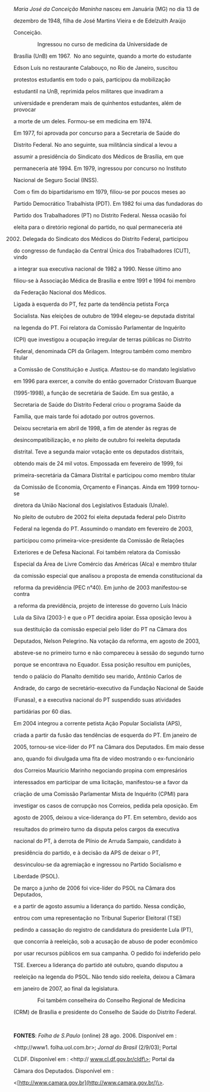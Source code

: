 

               



*Maria José da Conceição Maninha* nasceu em Januária (MG) no dia 13 de

dezembro de 1948, filha de José Martins Vieira e de Edelzuith Araújo

Conceição.



                Ingressou no curso de medicina da Universidade de

Brasília (UnB) em 1967.  No ano seguinte, quando a morte do estudante

Edson Luís no restaurante Calabouço, no Rio de Janeiro, suscitou

protestos estudantis em todo o país, participou da mobilização

estudantil na UnB, reprimida pelos militares que invadiram a

universidade e prenderam mais de quinhentos estudantes, além de provocar

a morte de um deles. Formou-se em medicina em 1974.



Em 1977, foi aprovada por concurso para a Secretaria de Saúde do

Distrito Federal. No ano seguinte, sua militância sindical a levou a

assumir a presidência do Sindicato dos Médicos de Brasília, em que

permaneceria até 1994. Em 1979, ingressou por concurso no Instituto

Nacional de Seguro Social (INSS).



Com o fim do bipartidarismo em 1979, filiou-se por poucos meses ao

Partido Democrático Trabalhista (PDT). Em 1982 foi uma das fundadoras do

Partido dos Trabalhadores (PT) no Distrito Federal. Nessa ocasião foi

eleita para o diretório regional do partido, no qual permaneceria até

2002. Delegada do Sindicato dos Médicos do Distrito Federal, participou

do congresso de fundação da Central Única dos Trabalhadores (CUT), vindo

a integrar sua executiva nacional de 1982 a 1990. Nesse último ano

filiou-se à Associação Médica de Brasília e entre 1991 e 1994 foi membro

da Federação Nacional dos Médicos.



Ligada à esquerda do PT, fez parte da tendência petista Força

Socialista. Nas eleições de outubro de 1994 elegeu-se deputada distrital

na legenda do PT. Foi relatora da Comissão Parlamentar de Inquérito

(CPI) que investigou a ocupação irregular de terras públicas no Distrito

Federal, denominada CPI da Grilagem. Integrou também como membro titular

a Comissão de Constituição e Justiça. Afastou-se do mandato legislativo

em 1996 para exercer, a convite do então governador Cristovam Buarque

(1995-1998), a função de secretária de Saúde. Em sua gestão, a

Secretaria de Saúde do Distrito Federal criou o programa Saúde da

Família, que mais tarde foi adotado por outros governos.



Deixou secretaria em abril de 1998, a fim de atender às regras de

desincompatibilização, e no pleito de outubro foi reeleita deputada

distrital. Teve a segunda maior votação ente os deputados distritais,

obtendo mais de 24 mil votos. Empossada em fevereiro de 1999, foi

primeira-secretária da Câmara Distrital e participou como membro titular

da Comissão de Economia, Orçamento e Finanças. Ainda em 1999 tornou-se

diretora da União Nacional dos Legislativos Estaduais (Unale).



No pleito de outubro de 2002 foi eleita deputada federal pelo Distrito

Federal na legenda do PT. Assumindo o mandato em fevereiro de 2003,

participou como primeira-vice-presidente da Comissão de Relações

Exteriores e de Defesa Nacional. Foi também relatora da Comissão

Especial da Área de Livre Comércio das Américas (Alca) e membro titular

da comissão especial que analisou a proposta de emenda constitucional da

reforma da previdência (PEC n°40). Em junho de 2003 manifestou-se contra

a reforma da previdência, projeto de interesse do governo Luís Inácio

Lula da Silva (2003-) e que o PT decidira apoiar. Essa oposição levou à

sua destituição da comissão especial pelo líder do PT na Câmara dos

Deputados, Nelson Pelegrino. Na votação da reforma, em agosto de 2003,

absteve-se no primeiro turno e não compareceu à sessão do segundo turno

porque se encontrava no Equador. Essa posição resultou em punições,

tendo o palácio do Planalto demitido seu marido, Antônio Carlos de

Andrade, do cargo de secretário-executivo da Fundação Nacional de Saúde

(Funasa), e a executiva nacional do PT suspendido suas atividades

partidárias por 60 dias.



Em 2004 integrou a corrente petista Ação Popular Socialista (APS),

criada a partir da fusão das tendências de esquerda do PT. Em janeiro de

2005, tornou-se vice-líder do PT na Câmara dos Deputados. Em maio desse

ano, quando foi divulgada uma fita de vídeo mostrando o ex-funcionário

dos Correios Maurício Marinho negociando propina com empresários

interessados em participar de uma licitação, manifestou-se a favor da

criação de uma Comissão Parlamentar Mista de Inquérito (CPMI) para

investigar os casos de corrupção nos Correios, pedida pela oposição. Em

agosto de 2005, deixou a vice-liderança do PT. Em setembro, devido aos

resultados do primeiro turno da disputa pelos cargos da executiva

nacional do PT, à derrota de Plínio de Arruda Sampaio, candidato à

presidência do partido, e à decisão da APS de deixar o PT,

desvinculou-se da agremiação e ingressou no Partido Socialismo e

Liberdade (PSOL).



De março a junho de 2006 foi vice-líder do PSOL na Câmara dos Deputados,

e a partir de agosto assumiu a liderança do partido. Nessa condição,

entrou com uma representação no Tribunal Superior Eleitoral (TSE)

pedindo a cassação do registro de candidatura do presidente Lula (PT),

que concorria à reeleição, sob a acusação de abuso de poder econômico

por usar recursos públicos em sua campanha. O pedido foi indeferido pelo

TSE. Exerceu a liderança do partido até outubro, quando disputou a

reeleição na legenda do PSOL. Não tendo sido reeleita, deixou a Câmara

em janeiro de 2007, ao final da legislatura.



                Foi também conselheira do Conselho Regional de Medicina

(CRM) de Brasília e presidente do Conselho de Saúde do Distrito Federal.



 



**FONTES**: *Folha de S.Paulo* (online) 28 ago. 2006. Disponível em :

\<http://www1. folha.uol.com.br\>; *Jornal do Brasil* (2/9/03); Portal

CLDF. Disponível em : \<http:// www.cl.df.gov.br/cldf\>; Portal da

Câmara dos Deputados. Disponível em :

\<[http://www.camara.gov.br](http://www.camara.gov.br/)\>.



 



 



 



 



 



 



 



 



 



 



 

